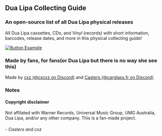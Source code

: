 ## Dua Lipa Collecting Guide
### An open-source list of all Dua Lipa physical releases
All Dua Lipa cassettes, CDs, and Vinyl (records) with short information, barcodes, release dates, and more in this physical collecting guide!

[![Button Example]][Link]

### Made by fans, for fans(or Dua Lipa but there is no way she see this)
Made by [cxz (@cxcxz on Discord)](https://github.com/cxzgt) and [Casters (@carglass.fr on Discord)](https://github.com/notironicallycasters)

### Notes

#### Copyright disclaimer
Not affilated with Warner Records, Universal Music Group, UMG Australia, Dua Lipa, and/or any other company. This is a fan-made project.

###### - Casters and cxz

<!---------------------------------------------------------------------------->

[Link]: # 'https://d-u-a-l-i-p-a.github.io'
[Button Example]: https://img.shields.io/badge/Enter-website-37a779?style=for-the-badge

